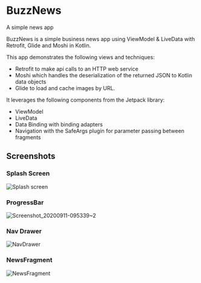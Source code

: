 # BuzzNews
A simple news app 

BuzzNews is a simple business news app using ViewModel & LiveData with Retrofit, Glide and Moshi in Kotlin.

This app demonstrates the following views and techniques:

* Retrofit to make api calls to an HTTP web service
* Moshi which handles the deserialization of the returned JSON to Kotlin data objects
* Glide to load and cache images by URL.

It leverages the following components from the Jetpack library:

* ViewModel
* LiveData
* Data Binding with binding adapters
* Navigation with the SafeArgs plugin for parameter passing between fragments

## Screenshots
### Splash Screen
![Splash screen](https://user-images.githubusercontent.com/59525449/92901858-203a2100-f421-11ea-8bb0-34c1e4a08336.png)

### ProgressBar
![Screenshot_20200911-095339~2](https://user-images.githubusercontent.com/59525449/92907434-9e98c200-f425-11ea-9b70-0c97e71b6b59.png)

### Nav Drawer
![NavDrawer](https://user-images.githubusercontent.com/59525449/92902062-42cc3a00-f421-11ea-9eba-0b758bc00074.png)

### NewsFragment
![NewsFragment](https://user-images.githubusercontent.com/59525449/92906241-9f7d2400-f424-11ea-8789-5315270124de.png)


